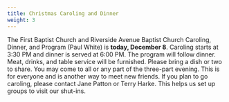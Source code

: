 ```yaml
---
title: Christmas Caroling and Dinner
weight: 3
---
```


The First Baptist Church and Riverside Avenue Baptist Church Caroling, Dinner, and Program (Paul White) is **today, December 8**. Caroling starts at 3:30 PM and dinner is served at 6:00 PM. The program will follow dinner. Meat, drinks, and table service will be furnished. Please bring a dish or two to share. You may come to all or any part of the three-part evening. This is for everyone and is another way to meet new friends. If you plan to go caroling, please contact Jane Patton or Terry Harke. This helps us set up groups to visit our shut-ins.